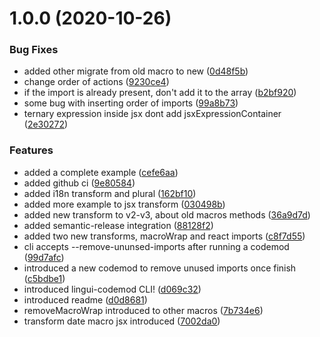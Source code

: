 # 1.0.0 (2020-10-26)


### Bug Fixes

* added other migrate from old macro to new ([0d48f5b](https://github.com/lingui/codemods/commit/0d48f5b2ec109c9d4b5fc809079e3995c6721ba5))
* change order of actions ([9230ce4](https://github.com/lingui/codemods/commit/9230ce40ebc09deb04d55a1649f68b79086c2d89))
* if the import is already present, don't add it to the array ([b2bf920](https://github.com/lingui/codemods/commit/b2bf9205b0b49dd0cad76536658fd35d7592ae10))
* some bug with inserting order of imports ([99a8b73](https://github.com/lingui/codemods/commit/99a8b736c7de8ea3c1e9aa9d6dbac00923f7b595))
* ternary expression inside jsx dont add jsxExpressionContainer ([2e30272](https://github.com/lingui/codemods/commit/2e30272ca0e322e55e29af52f2915c3732f08c8e))


### Features

* added a complete example ([cefe6aa](https://github.com/lingui/codemods/commit/cefe6aaaab6dd2cb7d151b2260bae2d3b522ee2d))
* added github ci ([9e80584](https://github.com/lingui/codemods/commit/9e80584db9ccb85d1cb86f104ffc7989bfcb0da4))
* added i18n transform and plural ([162bf10](https://github.com/lingui/codemods/commit/162bf106922d17d4d9fe2ca3de2ef21002086623))
* added more example to jsx transform ([030498b](https://github.com/lingui/codemods/commit/030498b7e0003e834cf2d350247ef9218dac8115))
* added new transform to v2-v3, about old macros methods ([36a9d7d](https://github.com/lingui/codemods/commit/36a9d7d98091d343fa06d9016388cb43f600bc54))
* added semantic-release integration ([88128f2](https://github.com/lingui/codemods/commit/88128f2c78ad0075686e5452625bd900bc16231f))
* added two new transforms, macroWrap and react imports ([c8f7d55](https://github.com/lingui/codemods/commit/c8f7d551047706a9139a2cf11da30de4ce0b80cd))
* cli accepts --remove-ununsed-imports after running a codemod ([99d7afc](https://github.com/lingui/codemods/commit/99d7afce12b527683007528001d4a3205ff62efd))
* introduced a new codemod to remove unused imports once finish ([c5bdbe1](https://github.com/lingui/codemods/commit/c5bdbe14c18b6ae87dbece76c7c9d5adf3ce2207))
* introduced lingui-codemod CLI! ([d069c32](https://github.com/lingui/codemods/commit/d069c3231da8c5e55c9439010076689424c8df09))
* introduced readme ([d0d8681](https://github.com/lingui/codemods/commit/d0d8681dd780a2d08655582a9a286798111878be))
* removeMacroWrap introduced to other macros ([7b734e6](https://github.com/lingui/codemods/commit/7b734e6835c378f00a02e879ded365d78b066f35))
* transform date macro jsx introduced ([7002da0](https://github.com/lingui/codemods/commit/7002da0fc5e7d488a988b792bac43ef732fc792d))
